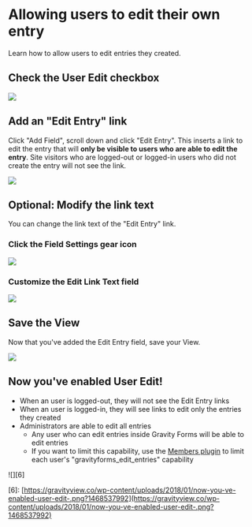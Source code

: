 # Allowing users to edit their own entry

Learn how to allow users to edit entries they created.

## Check the User Edit checkbox

![](https://gravityview.co/wp-content/uploads/2018/01/check-the-user-edit-checkbox.png?1468537989)

## Add an "Edit Entry" link

Click "Add Field", scroll down and click "Edit Entry". This inserts a link to edit the entry that will **only be visible to users who are able to edit the entry**. Site visitors who are logged-out or logged-in users who did not create the entry will not see the link.

![](https://gravityview.co/wp-content/uploads/2018/01/add-an-edit-entry--link.png?1468537990)

## Optional: Modify the link text

You can change the link text of the "Edit Entry" link.

### Click the Field Settings gear icon

![](https://gravityview.co/wp-content/uploads/2018/01/click-the-field-settings-gear-icon.png?1468537990)

### Customize the Edit Link Text field

![](https://gravityview.co/wp-content/uploads/2018/01/customize-the-edit-link-text-field.png?1468537990)

## Save the View

Now that you've added the Edit Entry field, save your View.

![](https://gravityview.co/wp-content/uploads/2018/01/save-the-view.png?1468537991)

## Now you've enabled User Edit!

* When an user is logged-out, they will not see the Edit Entry links
* When an user is logged-in, they will see links to edit only the entries they created
* Administrators are able to edit all entries
  * Any user who can edit entries inside Gravity Forms will be able to edit entries
  * If you want to limit this capability, use the [Members plugin](http://wordpress.org/plugins/members/) to limit each user's "gravityforms\_edit\_entries" capability

!\[\]\[6\]

\[6\]: [https://gravityview.co/wp-content/uploads/2018/01/now-you-ve-enabled-user-edit-.png?1468537992](https://gravityview.co/wp-content/uploads/2018/01/now-you-ve-enabled-user-edit-.png?1468537992)

